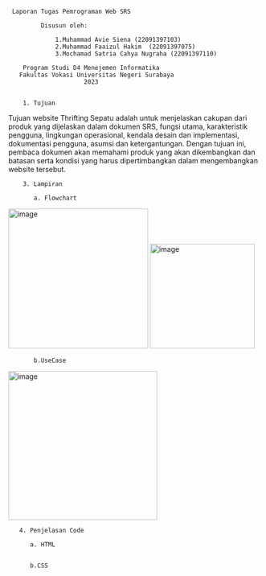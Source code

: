     Laporan Tugas Pemrograman Web SRS 

             Disusun oleh:

                 1.Muhammad Avie Siena (22091397103)
                 2.Muhammad Faaizul Hakim  (22091397075)
                 3.Mochamad Satria Cahya Nugraha (22091397110)

        Program Studi D4 Menejemen Informatika 
       Fakultas Vokasi Universitas Negeri Surabaya 
                         2023


        1. Tujuan
        
 Tujuan website Thrifting Sepatu adalah untuk menjelaskan cakupan dari produk yang dijelaskan dalam dokumen SRS, fungsi utama, karakteristik pengguna, lingkungan operasional, kendala desain dan implementasi, dokumentasi pengguna, asumsi dan ketergantungan. Dengan tujuan ini, pembaca dokumen akan memahami produk yang akan dikembangkan dan batasan serta kondisi yang harus dipertimbangkan dalam mengembangkan website tersebut.

        3. Lampiran

           a. Flowchart
              
<img width="278" alt="image" src="https://github.com/22091397103-MohammadAvieSienaMIC22/PEMWEB-7/assets/144098631/f11b06e3-13b5-41cd-8a51-1c5b4dcf4026">

<img width="208" alt="image" src="https://github.com/22091397103-MohammadAvieSienaMIC22/PEMWEB-7/assets/144098631/8c0d74eb-666e-4ee6-9768-740e3e7f37ea">

           b.UseCase 

<img width="296" alt="image" src="https://github.com/22091397103-MohammadAvieSienaMIC22/PEMWEB-7/assets/144098631/ce2b5675-a9fc-42db-b70f-d4ae7aece3f7">

       4. Penjelasan Code

          a. HTML


          b.CSS


 